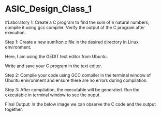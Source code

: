 # ASIC_Design_Class_1
#Laboratory 1: Create a C program to find the sum of n natural numbers, compile it using gcc compiler. Verify the output of the C program after execution.

Step 1: Create a new sum1ton.c file in the desired directory in Linux environment.

Here, I am using the GEDIT text editor from Ubuntu.

Write and save your C program in the text editor.

Step 2: Compile your code using GCC compiler in the terminal window of Ubuntu enivronment and ensure there are no errors during compilation.

Step 3: After compilation, the executable will be generated. Run the executable in terminal window to see the ouput.

Final Output: In the below image we can observe the C code and the output together.
